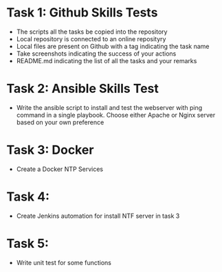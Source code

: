 # Task 1: Github Skills Tests
- The scripts all the tasks be copied into the repository 
- Local repository is connected to an online reposityry 
- Local files are present on Github with a tag indicating the task name
- Take screenshots indicating the success of your actions 
- README.md indicating the list of all the tasks and your remarks 

# Task 2: Ansible Skills Test 
- Write the ansible script to install and test the webserver with ping command in a single playbook. Choose either Apache or Nginx server based on your own preference 

# Task 3: Docker 
- Create a Docker NTP Services

# Task 4:
- Create Jenkins automation for install NTF server in task 3

# Task 5:
- Write unit test for some functions 
  